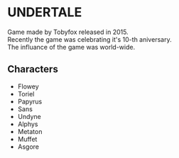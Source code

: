 # UNDERTALE

Game made by Tobyfox released in 2015.\
Recently the game was celebrating it's 10-th aniversary.\
The influance of the game was world-wide.

## Characters
- Flowey
- Toriel
- Papyrus
- Sans
- Undyne
- Alphys
- Metaton
- Muffet
- Asgore
